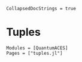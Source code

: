 ```@meta
CollapsedDocStrings = true
```

# Tuples

```@autodocs
Modules = [QuantumACES]
Pages = ["tuples.jl"]
```